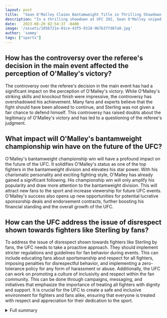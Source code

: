 ```yaml
---
layout: post
title:  "Sean O'Malley Claims Bantamweight Title in Thrilling Showdown at UFC 292"
description: "In a thrilling showdown at UFC 292, Sean O'Malley sniped Aljamain Sterling with a right-hand counter to claim the bantamweight title. The fight, which took place at the TD Garden in Boston, Massachusetts, had fans on the edge of their seats."
date:   2023-08-20 02:54:37 -0400
image: '/assets/1056721e-01ce-43f5-9318-967b37fd67a0.jpg'
author: 'sammy'
tags: ["sports"]
---
```


## How has the controversy over the referee's decision in the main event affected the perception of O'Malley's victory?
The controversy over the referee's decision in the main event has had a significant impact on the perception of O'Malley's victory. While O'Malley's striking skills and knockout finish were impressive, the controversy has overshadowed his achievement. Many fans and experts believe that the fight should have been allowed to continue, and Sterling was not given a fair chance to defend himself. This controversy has raised doubts about the legitimacy of O'Malley's victory and has led to a questioning of the referee's judgment.

## What impact will O'Malley's bantamweight championship win have on the future of the UFC?
O'Malley's bantamweight championship win will have a profound impact on the future of the UFC. It solidifies O'Malley's status as one of the top fighters in the bantamweight division and elevates his star power. With his charismatic personality and exciting fighting style, O'Malley has already gained a significant following. His championship win will only amplify his popularity and draw more attention to the bantamweight division. This will attract new fans to the sport and increase viewership for future UFC events. O'Malley's success also opens up new opportunities for potential lucrative sponsorship deals and endorsement contracts, further boosting his financial standing and the overall growth of the UFC.

## How can the UFC address the issue of disrespect shown towards fighters like Sterling by fans?
To address the issue of disrespect shown towards fighters like Sterling by fans, the UFC needs to take a proactive approach. They should implement stricter regulations and guidelines for fan behavior during events. This can include educating fans about sportsmanship and respect for all fighters, imposing penalties for disrespectful behavior, and implementing a zero-tolerance policy for any form of harassment or abuse. Additionally, the UFC can work on promoting a culture of inclusivity and respect within the fan community. This can be done through campaigns, messaging, and initiatives that emphasize the importance of treating all fighters with dignity and support. It is crucial for the UFC to create a safe and inclusive environment for fighters and fans alike, ensuring that everyone is treated with respect and appreciation for their dedication to the sport.


<details>
        <summary>Full summary</summary>
<p>The contest between O'Malley and Sterling was filled with heart-pounding moments. O'Malley displayed his trademark striking skills, using his pink-braided, tattooed appearance to intimidate his opponent. In the second round, O'Malley unleashed a devastating right-hand counter that sent Sterling crashing to the canvas, leading to a TKO finish.</p>
<p>O'Malley's victory sparked wild celebrations among the Boston crowd. With the support of his adoring fans, O'Malley celebrated his triumph by taking a beer from a fan and chugging it. The energetic atmosphere in the arena electrified the moment.</p>
<p>As the final bell rang, O'Malley was crowned the new bantamweight champion. This victory solidifies O'Malley's status as one of the most exciting and entertaining fighters in the UFC.</p>
<p>However, the referee's decision in the main event sparked intense debate among fans and experts. Referee Marc Goddard's handling of the situation created controversy and divided opinions. Some believed that Goddard should have let the fight play out, while others argued that Sterling was not properly defending himself.</p>
<p>On social media, fans and experts voiced their thoughts on the referee's handling of the UFC 292 main event. The incident has sparked a discussion about the role of referees in MMA and the importance of clear and consistent officiating.</p>
<p>In addition to the referee controversy, there were instances of extreme disrespect shown towards Sterling by Boston sports fans. Despite being the challenger, Sterling faced a barrage of disrespect throughout the event. The level of disrespect directed towards him was shocking and unwarranted.</p>
<p>Leading up to the fight, O'Malley's brash personality and exciting fighting style had generated significant buzz. With a record of 16-1-1, including 11 knockout victories, O'Malley entered the octagon as a fan favorite. His last fight against Petr Yan ended in a split-decision win, showcasing his ability to go the distance.</p>
<p>As for Sterling, he brought his grappling advantage to the fight. With a record of 23-3 and winning his last three fights, Sterling proved to be a formidable opponent for O'Malley. The clash of styles between these two fighters created a captivating matchup.</p>
<p>The UFC bantamweight rankings reflect the immense talent within the division. Fighters like Merab Dvalishvili, Cory Sandhagen, and Marlon Vera have proven themselves as top contenders. O'Malley's victory over Sterling cements his position among the elite bantamweights in the UFC.</p>
<p>The next chapter for O'Malley promises to be as exciting as his previous fights. With his popularity skyrocketing and a net worth of $2.2 million, O'Malley has become a rising star in the world of MMA.</p>
<p>The epic showdown at UFC 292 showcased the skill and determination of Sean O'Malley, who now reigns as the bantamweight champion. His victory over Aljamain Sterling will be remembered as one of the most thrilling moments in UFC history.</p>
</details>